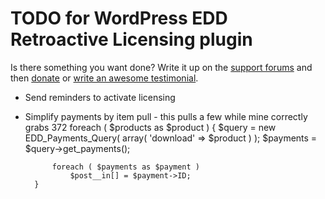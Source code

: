 # TODO for WordPress EDD Retroactive Licensing plugin

Is there something you want done? Write it up on the [support forums](http://wordpress.org/support/plugin/edd-retroactive-licensing) and then [donate](http://aihr.us/about-aihrus/donate/) or [write an awesome testimonial](http://aihr.us/about-aihrus/testimonials/add-testimonial/).

* Send reminders to activate licensing

* Simplify payments by item pull - this pulls a few while mine correctly grabs 372
		foreach ( $products as $product ) {
			$query    = new EDD_Payments_Query( array( 'download' => $product ) );
			$payments = $query->get_payments();

			foreach ( $payments as $payment )
				$post__in[] = $payment->ID;
		}